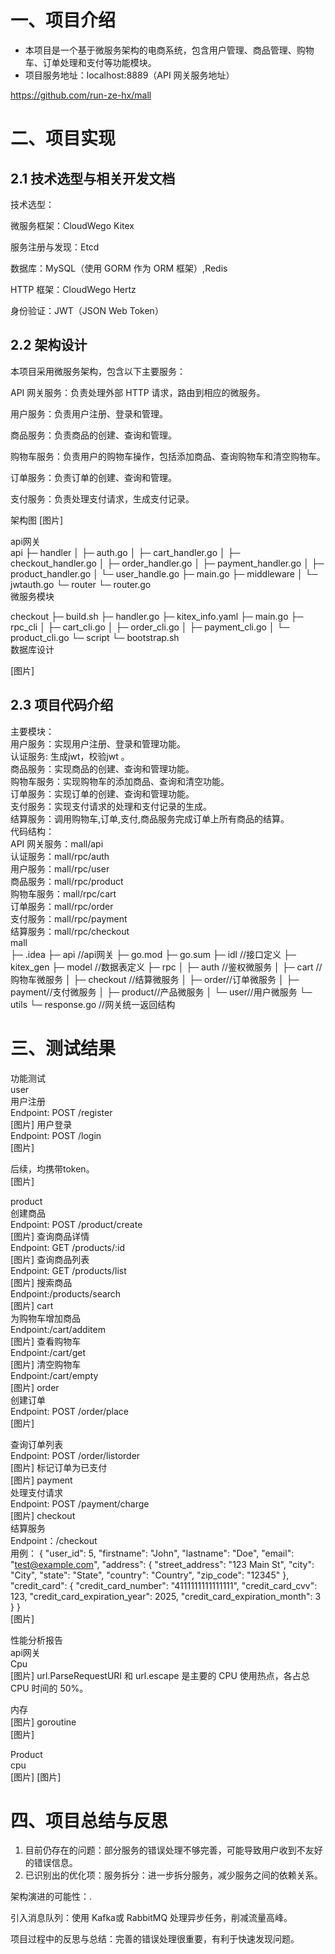 # 一、项目介绍
* 本项目是一个基于微服务架构的电商系统，包含用户管理、商品管理、购物车、订单处理和支付等功能模块。
* 项目服务地址：localhost:8889（API 网关服务地址）
  
https://github.com/run-ze-hx/mall







# 二、项目实现
## 2.1 技术选型与相关开发文档
技术选型：  

微服务框架：CloudWego Kitex  

服务注册与发现：Etcd  

数据库：MySQL（使用 GORM 作为 ORM 框架）,Redis  

HTTP 框架：CloudWego Hertz  

身份验证：JWT（JSON Web Token）  



## 2.2 架构设计
本项目采用微服务架构，包含以下主要服务：  

API 网关服务：负责处理外部 HTTP 请求，路由到相应的微服务。  

用户服务：负责用户注册、登录和管理。  

商品服务：负责商品的创建、查询和管理。  

购物车服务：负责用户的购物车操作，包括添加商品、查询购物车和清空购物车。  

订单服务：负责订单的创建、查询和管理。  

支付服务：负责处理支付请求，生成支付记录。  

架构图
[图片]



api网关<br>
api
├─ handler
│    ├─ auth.go
│    ├─ cart_handler.go
│    ├─ checkout_handler.go
│    ├─ order_handler.go
│    ├─ payment_handler.go
│    ├─ product_handler.go
│    └─ user_handle.go
├─ main.go
├─ middleware
│    └─ jwtauth.go
└─ router
       └─ router.go
<br>
微服务模块<br>

checkout
├─ build.sh
├─ handler.go
├─ kitex_info.yaml
├─ main.go
├─ rpc_cli
│    ├─ cart_cli.go
│    ├─ order_cli.go
│    ├─ payment_cli.go
│    └─ product_cli.go
└─ script
       └─ bootstrap.sh
<br>
数据库设计<br>

[图片]

## 2.3 项目代码介绍
主要模块：<br>
用户服务：实现用户注册、登录和管理功能。<br>
认证服务: 生成jwt，校验jwt 。<br>
商品服务：实现商品的创建、查询和管理功能。<br>
购物车服务：实现购物车的添加商品、查询和清空功能。<br>
订单服务：实现订单的创建、查询和管理功能。<br>
支付服务：实现支付请求的处理和支付记录的生成。<br>
结算服务：调用购物车,订单,支付,商品服务完成订单上所有商品的结算。<br>
代码结构：<br>
API 网关服务：mall/api<br>
认证服务：mall/rpc/auth<br>
用户服务：mall/rpc/user<br>
商品服务：mall/rpc/product<br>
购物车服务：mall/rpc/cart<br>
订单服务：mall/rpc/order<br>
支付服务：mall/rpc/payment<br>
结算服务：mall/rpc/checkout<br>
mall<br>
├─ .idea
├─ api  //api网关
├─ go.mod
├─ go.sum
├─ idl  //接口定义
├─ kitex_gen
├─ model //数据表定义
├─ rpc
│    ├─ auth  //鉴权微服务
│    ├─ cart   //购物车微服务
│    ├─ checkout //结算微服务
│    ├─ order//订单微服务
│    ├─ payment//支付微服务
│    ├─ product//产品微服务
│    └─ user//用户微服务
└─ utils
       └─ response.go //网关统一返回结构






# 三、测试结果
功能测试<br>
user<br>
用户注册<br>
Endpoint: POST /register<br>
[图片]
 用户登录<br>
Endpoint: POST /login<br>
[图片]

后续，均携带token。<br>
[图片]

product<br>
创建商品<br>
Endpoint: POST /product/create<br>
[图片]
查询商品详情<br>
Endpoint: GET /products/:id<br>
[图片]
查询商品列表<br>
Endpoint: GET /products/list<br>
[图片]
搜索商品<br>
Endpoint:/products/search<br>
[图片]
cart<br>
为购物车增加商品<br>
Endpoint:/cart/additem<br>
[图片]
查看购物车<br>
Endpoint:/cart/get<br>
[图片]
清空购物车<br>
Endpoint:/cart/empty<br>
[图片]
order<br>
创建订单<br>
Endpoint: POST /order/place<br>
[图片]

查询订单列表<br>
Endpoint: POST /order/listorder<br>
[图片]
标记订单为已支付<br>
[图片]
payment<br>
处理支付请求<br>
Endpoint: POST /payment/charge<br>
[图片]
checkout<br>
结算服务<br>
Endpoint：/checkout<br>
用例：
{
  "user_id": 5,
  "firstname": "John",
  "lastname": "Doe",
  "email": "test@example.com",
  "address": {
    "street_address": "123 Main St",
    "city": "City",
    "state": "State",
    "country": "Country",
    "zip_code": "12345"
  },
  "credit_card": {
    "credit_card_number": "4111111111111111",
    "credit_card_cvv": 123,
    "credit_card_expiration_year": 2025,
    "credit_card_expiration_month": 3
  }
}<br>
[图片]


性能分析报告<br>
api网关<br>
Cpu<br>
[图片]
url.ParseRequestURI 和 url.escape 是主要的 CPU 使用热点，各占总 CPU 时间的 50%。

内存<br>
[图片]
goroutine<br>
[图片]

Product  <br>
cpu<br>
[图片]
[图片]



# 四、项目总结与反思
1. 目前仍存在的问题：部分服务的错误处理不够完善，可能导致用户收到不友好的错误信息。<br>
2. 已识别出的优化项：服务拆分：进一步拆分服务，减少服务之间的依赖关系。

 架构演进的可能性：.<br>

引入消息队列：使用 Kafka或 RabbitMQ 处理异步任务，削减流量高峰。<br>

 项目过程中的反思与总结：完善的错误处理很重要，有利于快速发现问题。<br>
   






